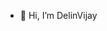 - 👋 Hi, I’m DelinVijay

<!---
DelinVijay/DelinVijay is a ✨ special ✨ repository because its `README.md` (this file) appears on your GitHub profile.
You can click the Preview link to take a look at your changes.
--->
